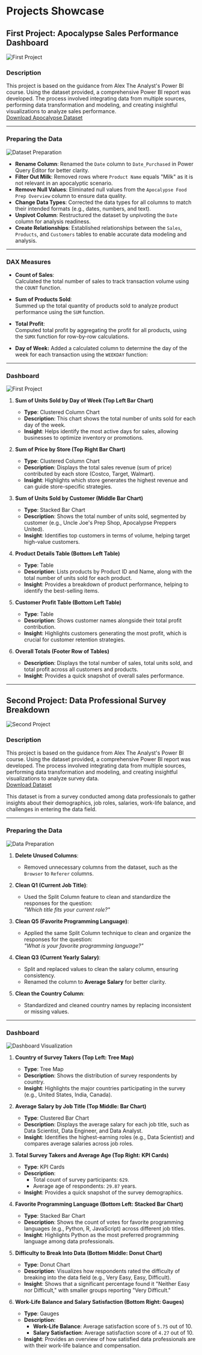 # Projects Showcase

## First Project: Apocalypse Sales Performance Dashboard
![First Project](images/Apocalypse-Sales.jpg)

### **Description**
This project is based on the guidance from Alex The Analyst's Power BI course. Using the dataset provided, a comprehensive Power BI report was developed. The process involved integrating data from multiple sources, performing data transformation and modeling, and creating insightful visualizations to analyze sales performance.  
[Download Apocalypse Dataset](https://github.com/AlexTheAnalyst/Power-BI) <!-- Replace `#` with the actual dataset link -->

---

### **Preparing the Data**
![Dataset Preparation](images/Capture2.PNG)

- **Rename Column**: Renamed the `Date` column to `Date_Purchased` in Power Query Editor for better clarity.  
- **Filter Out Milk**: Removed rows where `Product Name` equals "Milk" as it is not relevant in an apocalyptic scenario.  
- **Remove Null Values**: Eliminated null values from the `Apocalypse Food Prep Overview` column to ensure data quality.  
- **Change Data Types**: Corrected the data types for all columns to match their intended formats (e.g., dates, numbers, and text).  
- **Unpivot Column**: Restructured the dataset by unpivoting the `Date` column for analysis readiness.  
- **Create Relationships**: Established relationships between the `Sales`, `Products`, and `Customers` tables to enable accurate data modeling and analysis.  

---

### **DAX Measures**

- **Count of Sales**:  
  Calculated the total number of sales to track transaction volume using the `COUNT` function.  

- **Sum of Products Sold**:  
  Summed up the total quantity of products sold to analyze product performance using the `SUM` function.  

- **Total Profit**:  
  Computed total profit by aggregating the profit for all products, using the `SUMX` function for row-by-row calculations.
- **Day of Week:**
  Added a calculated column to determine the day of the week for each transaction using the `WEEKDAY` function:
---

### **Dashboard**

![First Project](images/Apocalypse-Sales.jpg)

1. **Sum of Units Sold by Day of Week (Top Left Bar Chart)**  
   - **Type**: Clustered Column Chart  
   - **Description**: This chart shows the total number of units sold for each day of the week.  
   - **Insight**: Helps identify the most active days for sales, allowing businesses to optimize inventory or promotions.  

2. **Sum of Price by Store (Top Right Bar Chart)**  
   - **Type**: Clustered Column Chart  
   - **Description**: Displays the total sales revenue (sum of price) contributed by each store (Costco, Target, Walmart).  
   - **Insight**: Highlights which store generates the highest revenue and can guide store-specific strategies.  

3. **Sum of Units Sold by Customer (Middle Bar Chart)**  
   - **Type**: Stacked Bar Chart  
   - **Description**: Shows the total number of units sold, segmented by customer (e.g., Uncle Joe's Prep Shop, Apocalypse Preppers United).  
   - **Insight**: Identifies top customers in terms of volume, helping target high-value customers.  

4. **Product Details Table (Bottom Left Table)**  
   - **Type**: Table  
   - **Description**: Lists products by Product ID and Name, along with the total number of units sold for each product.  
   - **Insight**: Provides a breakdown of product performance, helping to identify the best-selling items.  

5. **Customer Profit Table (Bottom Left Table)**  
   - **Type**: Table  
   - **Description**: Shows customer names alongside their total profit contribution.  
   - **Insight**: Highlights customers generating the most profit, which is crucial for customer retention strategies.  

6. **Overall Totals (Footer Row of Tables)**  
   - **Description**: Displays the total number of sales, total units sold, and total profit across all customers and products.  
   - **Insight**: Provides a quick snapshot of overall sales performance.  

---

## Second Project: Data Professional Survey Breakdown

![Second Project](images/second-project.gif)

### **Description**
This project is based on the guidance from Alex The Analyst's Power BI course. Using the dataset provided, a comprehensive Power BI report was developed. The process involved integrating data from multiple sources, performing data transformation and modeling, and creating insightful visualizations to analyze survey data.  
[Download Dataset](https://view.officeapps.live.com/op/view.aspx?src=https%3A%2F%2Fraw.githubusercontent.com%2FAlexTheAnalyst%2FPower-BI%2Frefs%2Fheads%2Fmain%2FPower%2520BI%2520-%2520Final%2520Project.xlsx&wdOrigin=BROWSELINK) <!-- Replace `#` with the actual dataset link -->

This dataset is from a survey conducted among data professionals to gather insights about their demographics, job roles, salaries, work-life balance, and challenges in entering the data field.

---

### **Preparing the Data**

![Data Preparation](images/Capture3.PNG)

1. **Delete Unused Columns**:  
   - Removed unnecessary columns from the dataset, such as the `Browser` to `Referer` columns.

2. **Clean Q1 (Current Job Title)**:  
   - Used the Split Column feature to clean and standardize the responses for the question:  
     *"Which title fits your current role?"*

3. **Clean Q5 (Favorite Programming Language)**:  
   - Applied the same Split Column technique to clean and organize the responses for the question:  
     *"What is your favorite programming language?"*

4. **Clean Q3 (Current Yearly Salary)**:  
   - Split and replaced values to clean the salary column, ensuring consistency.  
   - Renamed the column to **Average Salary** for better clarity.

5. **Clean the Country Column**:  
   - Standardized and cleaned country names by replacing inconsistent or missing values.

---

### **Dashboard**
![Dashboard Visualization](images/Capture4.PNG)

1. **Country of Survey Takers (Top Left: Tree Map)**  
   - **Type**: Tree Map  
   - **Description**: Shows the distribution of survey respondents by country.  
   - **Insight**: Highlights the major countries participating in the survey (e.g., United States, India, Canada).

2. **Average Salary by Job Title (Top Middle: Bar Chart)**  
   - **Type**: Clustered Bar Chart  
   - **Description**: Displays the average salary for each job title, such as Data Scientist, Data Engineer, and Data Analyst.  
   - **Insight**: Identifies the highest-earning roles (e.g., Data Scientist) and compares average salaries across job roles.

3. **Total Survey Takers and Average Age (Top Right: KPI Cards)**  
   - **Type**: KPI Cards  
   - **Description**:  
     - Total count of survey participants: `629`.  
     - Average age of respondents: `29.87` years.  
   - **Insight**: Provides a quick snapshot of the survey demographics.

4. **Favorite Programming Language (Bottom Left: Stacked Bar Chart)**  
   - **Type**: Stacked Bar Chart  
   - **Description**: Shows the count of votes for favorite programming languages (e.g., Python, R, JavaScript) across different job titles.  
   - **Insight**: Highlights Python as the most preferred programming language among data professionals.

5. **Difficulty to Break Into Data (Bottom Middle: Donut Chart)**  
   - **Type**: Donut Chart  
   - **Description**: Visualizes how respondents rated the difficulty of breaking into the data field (e.g., Very Easy, Easy, Difficult).  
   - **Insight**: Shows that a significant percentage found it "Neither Easy nor Difficult," with smaller groups reporting "Very Difficult."

6. **Work-Life Balance and Salary Satisfaction (Bottom Right: Gauges)**  
   - **Type**: Gauges  
   - **Description**:  
     - **Work-Life Balance**: Average satisfaction score of `5.75` out of 10.  
     - **Salary Satisfaction**: Average satisfaction score of `4.27` out of 10.  
   - **Insight**: Provides an overview of how satisfied data professionals are with their work-life balance and compensation.






